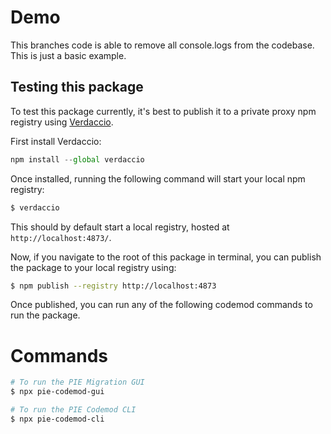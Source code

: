 # Demo

This branches code is able to remove all console.logs from the codebase.
This is just a basic example.

## Testing this package

To test this package currently, it's best to publish it to a private proxy npm registry using [Verdaccio](https://verdaccio.org/).

First install Verdaccio:

```js
npm install --global verdaccio
```

Once installed, running the following command will start your local npm registry:

```bash
$ verdaccio
```

This should by default start a local registry, hosted at `http://localhost:4873/`.

Now, if you navigate to the root of this package in terminal, you can publish the package to your local registry using:

```bash
$ npm publish --registry http://localhost:4873
```

Once published, you can run any of the following codemod commands to run the package.


# Commands

```bash
# To run the PIE Migration GUI
$ npx pie-codemod-gui

# To run the PIE Codemod CLI
$ npx pie-codemod-cli
```


<!-- Native javascript:

`jscodeshift -t ./codemod/my-transform.js ./demoapp/src/index.js`

Vue files:

`jscodeshift -t ./codemod/my-transform.js ./demoapp/src/Demo.vue`

TS Files:

`jscodeshift -t ./codemod/index.js ./demoapp/src/buttonWebC/src/index.ts --extensions=ts --parser=ts`

CSS Files:

`npx @codeshift/cli -t ./codemod/css.js -e css ./demoapp/src/styles.css` -->
